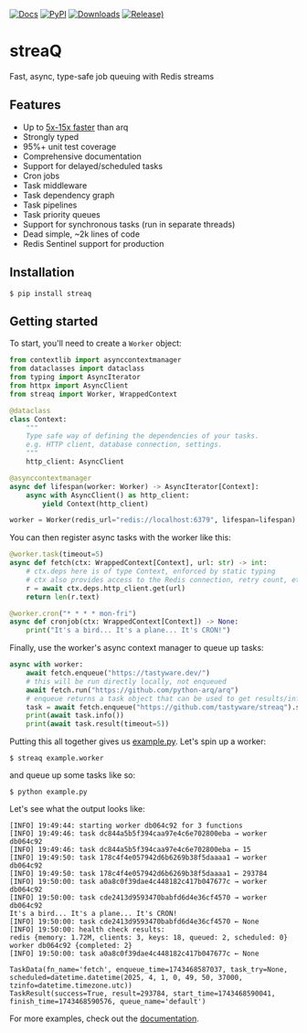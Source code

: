 [![Docs](https://readthedocs.org/projects/streaq/badge/?version=latest)](https://streaq.readthedocs.io/en/latest/?badge=latest)
[![PyPI](https://img.shields.io/pypi/v/streaq)](https://pypi.org/project/streaq)
[![Downloads](https://static.pepy.tech/badge/streaq)](https://pepy.tech/project/streaq)
[![Release)](https://img.shields.io/github/v/release/tastyware/streaq?label=release%20notes)](https://github.com/tastyware/streaq/releases)

streaQ
======

Fast, async, type-safe job queuing with Redis streams

## Features

- Up to [5x-15x faster](https://github.com/tastyware/streaq/tree/master/benchmarks) than arq
- Strongly typed
- 95%+ unit test coverage
- Comprehensive documentation
- Support for delayed/scheduled tasks
- Cron jobs
- Task middleware
- Task dependency graph
- Task pipelines
- Task priority queues
- Support for synchronous tasks (run in separate threads)
- Dead simple, ~2k lines of code
- Redis Sentinel support for production

## Installation

```console
$ pip install streaq
```

## Getting started

To start, you'll need to create a `Worker` object:

```python
from contextlib import asynccontextmanager
from dataclasses import dataclass
from typing import AsyncIterator
from httpx import AsyncClient
from streaq import Worker, WrappedContext

@dataclass
class Context:
    """
    Type safe way of defining the dependencies of your tasks.
    e.g. HTTP client, database connection, settings.
    """
    http_client: AsyncClient

@asynccontextmanager
async def lifespan(worker: Worker) -> AsyncIterator[Context]:
    async with AsyncClient() as http_client:
        yield Context(http_client)

worker = Worker(redis_url="redis://localhost:6379", lifespan=lifespan)
```

You can then register async tasks with the worker like this:

```python
@worker.task(timeout=5)
async def fetch(ctx: WrappedContext[Context], url: str) -> int:
    # ctx.deps here is of type Context, enforced by static typing
    # ctx also provides access to the Redis connection, retry count, etc.
    r = await ctx.deps.http_client.get(url)
    return len(r.text)

@worker.cron("* * * * mon-fri")
async def cronjob(ctx: WrappedContext[Context]) -> None:
    print("It's a bird... It's a plane... It's CRON!")
```

Finally, use the worker's async context manager to queue up tasks:

```python
async with worker:
    await fetch.enqueue("https://tastyware.dev/")
    # this will be run directly locally, not enqueued
    await fetch.run("https://github.com/python-arq/arq")
    # enqueue returns a task object that can be used to get results/info
    task = await fetch.enqueue("https://github.com/tastyware/streaq").start(delay=3)
    print(await task.info())
    print(await task.result(timeout=5))
```

Putting this all together gives us [example.py](https://github.com/tastyware/streaq/blob/master/example.py). Let's spin up a worker:
```
$ streaq example.worker
```
and queue up some tasks like so:
```
$ python example.py
```

Let's see what the output looks like:

```
[INFO] 19:49:44: starting worker db064c92 for 3 functions
[INFO] 19:49:46: task dc844a5b5f394caa97e4c6e702800eba → worker db064c92
[INFO] 19:49:46: task dc844a5b5f394caa97e4c6e702800eba ← 15
[INFO] 19:49:50: task 178c4f4e057942d6b6269b38f5daaaa1 → worker db064c92
[INFO] 19:49:50: task 178c4f4e057942d6b6269b38f5daaaa1 ← 293784
[INFO] 19:50:00: task a0a8c0f39dae4c448182c417b047677c → worker db064c92
[INFO] 19:50:00: task cde2413d9593470babfd6d4e36cf4570 → worker db064c92
It's a bird... It's a plane... It's CRON!
[INFO] 19:50:00: task cde2413d9593470babfd6d4e36cf4570 ← None
[INFO] 19:50:00: health check results:
redis {memory: 1.72M, clients: 3, keys: 18, queued: 2, scheduled: 0}
worker db064c92 {completed: 2}
[INFO] 19:50:00: task a0a8c0f39dae4c448182c417b047677c ← None
```
```
TaskData(fn_name='fetch', enqueue_time=1743468587037, task_try=None, scheduled=datetime.datetime(2025, 4, 1, 0, 49, 50, 37000, tzinfo=datetime.timezone.utc))
TaskResult(success=True, result=293784, start_time=1743468590041, finish_time=1743468590576, queue_name='default')
```

For more examples, check out the [documentation](https://streaq.readthedocs.io/en/latest/).
